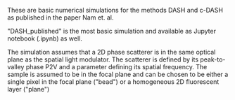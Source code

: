 These are basic numerical simulations for the methods DASH and c-DASH as published in the paper Nam et. al.

"DASH_published" is the most basic simulation and available as Jupyter notebook (.ipynb) as well. 

The simulation assumes that a 2D phase scatterer is in the same optical plane as the spatial light modulator. 
The scatterer is defined by its peak-to-valley phase P2V and a parameter defining its spatial frequency. 
The sample is assumed to be in the focal plane and can be chosen to be either a single pixel in the focal plane ("bead") or a homogeneous 2D fluorescent layer ("plane")


